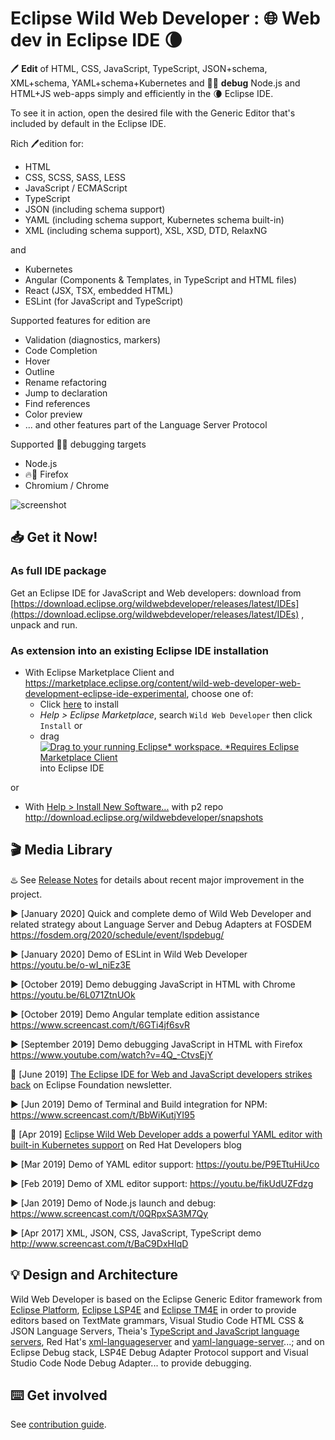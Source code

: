 # Eclipse Wild Web Developer : 🌐 Web dev in Eclipse IDE 🌘

🖊️ **Edit** of HTML, CSS, JavaScript, TypeScript, JSON+schema, XML+schema, YAML+schema+Kubernetes and 🦟🔫 **debug** Node.js and HTML+JS web-apps simply and efficiently in the 🌘 Eclipse IDE.

To see it in action, open the desired file with the Generic Editor that's included by default in the Eclipse IDE.

Rich 🖊️edition for:

* HTML
* CSS, SCSS, SASS, LESS
* JavaScript / ECMAScript
* TypeScript
* JSON (including schema support)
* YAML (including schema support, Kubernetes schema built-in)
* XML (including schema support), XSL, XSD, DTD, RelaxNG

and

* Kubernetes
* Angular (Components & Templates, in TypeScript and HTML files)
* React (JSX, TSX, embedded HTML)
* ESLint (for JavaScript and TypeScript)

Supported features for edition are

* Validation (diagnostics, markers)
* Code Completion
* Hover
* Outline
* Rename refactoring
* Jump to declaration
* Find references
* Color preview
* ... and other features part of the Language Server Protocol

Supported 🦟🔫 debugging targets

* Node.js
* 🔥🦊 Firefox
* Chromium / Chrome

![screenshot](documentation-files/wildwebdeveloper-screenshot.png "Wild Web Developer screenshot")

## 📥 Get it Now!

### As full IDE package

Get an Eclipse IDE for JavaScript and Web developers: download from [https://download.eclipse.org/wildwebdeveloper/releases/latest/IDEs](https://download.eclipse.org/wildwebdeveloper/releases/latest/IDEs) , unpack and run.

### As extension into an existing Eclipse IDE installation

* With Eclipse Marketplace Client and https://marketplace.eclipse.org/content/wild-web-developer-web-development-eclipse-ide-experimental, choose one of:
  * Click [here](https://mickaelistria.github.io/redirctToEclipseIDECloneCommand/redirectToMarketplace.html?entryId=3394048) to install
  * *Help > Eclipse Marketplace*, search `Wild Web Developer` then click `Install` or
  * drag <a href="http://marketplace.eclipse.org/marketplace-client-intro?mpc_install=3394048" class="drag" title="Drag to your running Eclipse* workspace. *Requires Eclipse Marketplace Client"><img class="img-responsive" src="https://marketplace.eclipse.org/sites/all/themes/solstice/public/images/marketplace/btn-install.png" alt="Drag to your running Eclipse* workspace. *Requires Eclipse Marketplace Client" /></a> into Eclipse IDE

or

* With [Help > Install New Software...](http://help.eclipse.org/neon/index.jsp?topic=%2Forg.eclipse.platform.doc.user%2Ftasks%2Ftasks-124.htm) with p2 repo http://download.eclipse.org/wildwebdeveloper/snapshots

## 🎬 Media Library

♨️ See [Release Notes](RELEASE_NOTES.md) for details about recent major improvement in the project.

▶️ [January 2020] Quick and complete demo of Wild Web Developer and related strategy about Language Server and Debug Adapters at FOSDEM https://fosdem.org/2020/schedule/event/lspdebug/

▶️ [January 2020] Demo of ESLint in Wild Web Developer https://youtu.be/o-wI_niEz3E

▶️ [October 2019] Demo debugging JavaScript in HTML with Chrome https://youtu.be/6L071ZtnUOk

▶️ [October 2019] Demo Angular template edition assistance https://www.screencast.com/t/6GTi4jf6svR

▶️ [September 2019] Demo debugging JavaScript in HTML with Firefox https://www.youtube.com/watch?v=4Q_-CtvsEjY

📰 [June 2019] [The Eclipse IDE for Web and JavaScript developers strikes back](https://www.eclipse.org/community/eclipse_newsletter/2019/june/eclipsetldr.php) on Eclipse Foundation newsletter.

▶️ [Jun 2019] Demo of Terminal and Build integration for NPM: https://www.screencast.com/t/BbWiKutjYI95

📰 [Apr 2019] [Eclipse Wild Web Developer adds a powerful YAML editor with built-in Kubernetes support](https://developers.redhat.com/blog/2019/04/10/eclipse-wild-web-developer-adds-a-powerful-yaml-editor-with-built-in-kubernetes-support/) on Red Hat Developers blog

▶️ [Mar 2019] Demo of YAML editor support: https://youtu.be/P9ETtuHiUco

▶️ [Feb 2019] Demo of XML editor support: https://youtu.be/fikUdUZFdzg

▶️ [Jan 2019] Demo of Node.js launch and debug: https://www.screencast.com/t/0QRpxSA3M7Qy

▶️ [Apr 2017] XML, JSON, CSS, JavaScript, TypeScript demo http://www.screencast.com/t/BaC9DxHIqD


## 💡 Design and Architecture

Wild Web Developer is based on the Eclipse Generic Editor framework from [Eclipse Platform](https://projects.eclipse.org/projects/eclipse.platform), [Eclipse LSP4E](https://projects.eclipse.org/projects/technology.lsp4e) and [Eclipse TM4E](https://github.com/eclipse/tm4e) in order to provide editors based on TextMate grammars, Visual Studio Code HTML CSS & JSON Language Servers, Theia's [TypeScript and JavaScript language servers](https://github.com/theia-ide/typescript-language-server), Red Hat's [xml-languageserver](https://github.com/angelozerr/lsp4xml) and [yaml-language-server](https://github.com/redhat-developer/yaml-language-server/)...; and on Eclipse Debug stack, LSP4E Debug Adapter Protocol support and Visual Studio Code Node Debug Adapter... to provide debugging.

## ⌨️ Get involved

See [contribution guide](CONTRIBUTING.md).